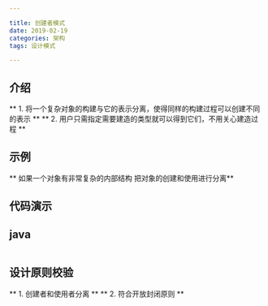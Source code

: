 ```yaml
---

title: 创建者模式
date: 2019-02-19
categories: 架构
tags: 设计模式

---
```


## 介绍
** 1.  将一个复杂对象的构建与它的表示分离，使得同样的构建过程可以创建不同的表示 **
** 2.  用户只需指定需要建造的类型就可以得到它们，不用关心建造过程 **

## 示例
** 如果一个对象有非常复杂的内部结构 把对象的创建和使用进行分离**

## 代码演示

## java

```java

```

## 设计原则校验
** 1.  创建者和使用者分离 **
** 2.  符合开放封闭原则 **